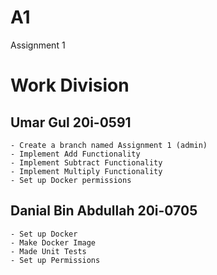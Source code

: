 # A1
Assignment 1

# Work Division
## Umar Gul 20i-0591
    - Create a branch named Assignment 1 (admin)
    - Implement Add Functionality
    - Implement Subtract Functionality
    - Implement Multiply Functionality
    - Set up Docker permissions

## Danial Bin Abdullah 20i-0705
    - Set up Docker
    - Make Docker Image
    - Made Unit Tests
    - Set up Permissions
